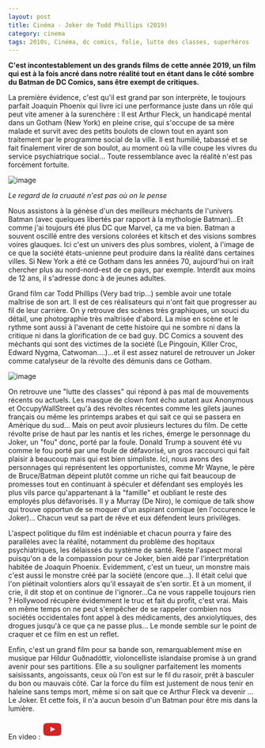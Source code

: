 ```yaml
---
layout: post
title: Cinéma - Joker de Todd Phillips (2019)
category: cinema
tags: 2010s, Cinéma, dc comics, folie, lutte des classes, superhéros
---
```

**C'est incontestablement un des grands films de cette année 2019, un film qui est à la fois ancré dans notre réalité tout en étant dans le côté sombre du Batman de DC Comics, sans être exempt de critiques.**

La première évidence, c'est qu'il est grand par son interprète, le toujours parfait Joaquin Phoenix qui livre ici une performance juste dans un rôle qui peut vite amener à la surenchère : Il est Arthur Fleck, un handicapé mental dans un Gotham (New York) en pleine crise, qui s'occupe de sa mère malade et survit avec des petits boulots de clown tout en ayant son traitement par le programme social de la ville. Il est humilié, tabassé et se fait finalement virer de son boulot, au moment où la ville coupe les vivres du service psychiatrique social... Toute ressemblance avec la réalité n'est pas forcément fortuite.

![image](https://filedn.eu/llqi9IBxlYouGRXYG2xlROb/img/2019/jokerjoaquin2.jpg)

*Le regard de la cruauté n'est pas où on le pense*

Nous assistons à la génèse d'un des meilleurs méchants de l'univers Batman (avec quelques libertés par rapport à la mythologie Batman)...Et comme j'ai toujours été plus DC que Marvel, ça me va bien. Batman a souvent oscillé entre des versions colorées et kitsch et des visions sombres voires glauques. Ici c'est un univers des plus sombres, violent, à l'image de ce que la société états-unienne peut produire dans la réalité dans certaines villes. Si New York a été ce Gotham dans les années 70, aujourd'hui on irait chercher plus au nord-nord-est de ce pays, par exemple. Interdit aux moins de 12 ans, il s'adresse donc à de jeunes adultes. 

Grand film car Todd Phillips (Very bad trip...) semble avoir une totale maîtrise de son art. Il est de ces réalisateurs qui n'ont fait que progresser au fil de leur carrière. On y retrouve des scènes très graphiques, un souci du détail, une photographie très maîtrisée d'abord. La mise en scène et le rythme sont aussi à l'avenant de cette histoire qui ne sombre ni dans la critique ni dans la glorification de ce bad guy. DC Comics a souvent des méchants qui sont des victimes de la société (Le Pingouin, Killer Croc, Edward Nygma, Catwoman....)...et il est assez naturel de retrouver un Joker comme catalyseur de la révolte des démunis dans ce Gotham.

![image](https://filedn.eu/llqi9IBxlYouGRXYG2xlROb/img/2019/jokerjoaquin.jpg)

On retrouve une "lutte des classes" qui répond à pas mal de mouvements récents ou actuels. Les masque de clown font écho autant aux Anonymous et OccupyWallStreet qu'à des révoltes récentes comme les gilets jaunes français ou même les printemps arabes et qui sait ce qui se passera en Amérique du sud... Mais on peut avoir plusieurs lectures du film. De cette révolte prise de haut par les nantis et les riches, émerge le personnage du Joker, un "fou" donc, porté par la foule. Donald Trump a souvent été vu comme le fou porté par une foule de défavorisé, un gros raccourci qui fait plaisir à beaucoup mais qui est bien simpliste. Ici, nous avons des personnages qui représentent les opportunistes, comme Mr Wayne, le père de Bruce/Batman dépeint plutôt comme un riche qui fait beaucoup de promesses tout en continuant à spéculer et défendant ses employés les plus vils parce qu'appartenant à la "famille" et oubliant le reste des employés plus défavorisés. Il y a Murray (De Niro), le comique de talk show qui trouve opportun de se moquer d'un aspirant comique (en l'occurence le Joker)... Chacun veut sa part de rêve et eux défendent leurs privilèges. 

L'aspect politique du film est indéniable et chacun pourra y faire des parallèles avec la réalité, notamment du problème des hopitaux psychiatriques, les délaissés du système de santé. Reste l'aspect moral puisqu'on a de la compassion pour ce Joker, bien aidé par l'interprétation habitée de Joaquin Phoenix. Evidemment, c'est un tueur, un monstre mais c'est aussi le monstre créé par la société (encore que...). Il était celui que l'on piétinait volontiers alors qu'il essayait de s'en sortir. Et à un moment, il crie, il dit stop et on continue de l'ignorer...Ca ne vous rappelle toujours rien ? Hollywood récupère évidemment le truc et fait du profit, c'est vrai. Mais en même temps on ne peut s'empêcher de se rappeler combien nos sociétés occidentales font appel à des médicaments, des anxiolytiques, des drogues jusqu'à ce que ça ne passe plus... Le monde semble sur le point de craquer et ce film en est un reflet.

Enfin, c'est un grand film pour sa bande son, remarquablement mise en musique par Hildur Guðnadóttir, violoncelliste islandaise promise à un grand avenir pour ses partitions. Elle a su souligner parfaitement les moments saisissants, angoissants, ceux où l'on est sur le fil du rasoir, prêt à basculer du bon ou mauvais côté. Car la force du film est justement de nous tenir en haleine sans temps mort, même si on sait que ce Arthur Fleck va devenir ... Le Joker. Et cette fois, il n'a aucun besoin d'un Batman pour être mis dans la lumière. 

En video : [![video](/images/youtube.png)](https://www.youtube.com/watch?v=7CWqC3j7Y14)


